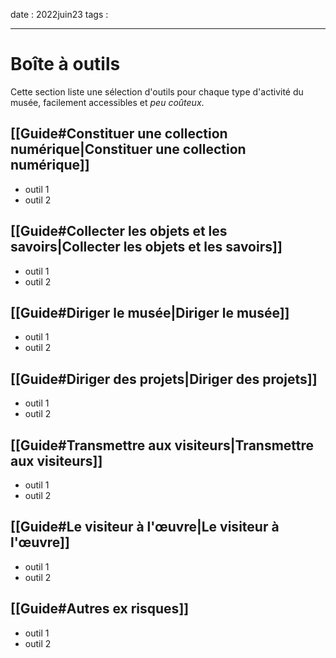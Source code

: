 date : 2022juin23
tags : 

---------
# Boîte à outils
Cette section liste une sélection d'outils pour chaque type d'activité du musée, facilement accessibles et *peu coûteux*.  

## [[Guide#Constituer une collection numérique|Constituer une collection numérique]]
- outil 1 
- outil 2 

## [[Guide#Collecter les objets et les savoirs|Collecter les objets et les savoirs]]
- outil 1 
- outil 2 

## [[Guide#Diriger le musée|Diriger le musée]]
- outil 1 
- outil 2 

## [[Guide#Diriger des projets|Diriger des projets]]
- outil 1 
- outil 2 

## [[Guide#Transmettre aux visiteurs|Transmettre aux visiteurs]]
- outil 1 
- outil 2 

## [[Guide#Le visiteur à l'œuvre|Le visiteur à l'œuvre]]
- outil 1 
- outil 2 

## [[Guide#Autres ex risques]]
- outil 1 
- outil 2 

